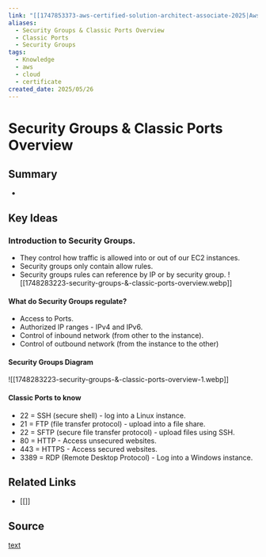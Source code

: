 ```yaml
---
link: "[[1747853373-aws-certified-solution-architect-associate-2025|Aws Certified Solution Architect Associate 2025]]"
aliases:
  - Security Groups & Classic Ports Overview
  - Classic Ports
  - Security Groups
tags:
  - Knowledge
  - aws
  - cloud
  - certificate
created_date: 2025/05/26
---
```

# Security Groups & Classic Ports Overview
## Summary
- 
## Key Ideas
### Introduction to Security Groups.
- They control how traffic is allowed into or out of our EC2 instances.
- Security groups only contain allow rules.
- Security groups rules can reference by IP or by security group.
![[1748283223-security-groups-&-classic-ports-overview.webp]]
#### What do Security Groups regulate?
- Access to Ports.
- Authorized IP ranges - IPv4 and IPv6.
- Control of inbound network (from other to the instance).
- Control of outbound network (from the instance to the other)
#### Security Groups Diagram
![[1748283223-security-groups-&-classic-ports-overview-1.webp]]
#### Classic Ports to know
- 22 = SSH (secure shell) - log into a Linux instance.
- 21 = FTP (file transfer protocol) - upload into a file share.
- 22 = SFTP (secure file transfer protocol) - upload files using SSH.
- 80 = HTTP - Access unsecured websites.
- 443 = HTTPS - Access secured websites.
- 3389 = RDP (Remote Desktop Protocol) - Log into a Windows instance.



## Related Links
- [[]]
## Source
[text](url) 